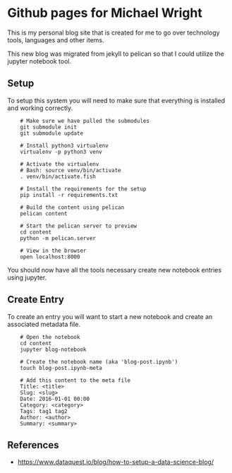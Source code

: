 Github pages for Michael Wright
===========================================

This is my personal blog site that is created for me to go over technology tools, languages
and other items.    

This new blog was migrated from jekyll to pelican so that I could utilize the jupyter 
notebook tool.    

## Setup

To setup this system you will need to make sure that everything is installed and working 
correctly.   

        # Make sure we have pulled the submodules
        git submodule init
        git submodule update

        # Install python3 virtualenv
        virtualenv -p python3 venv

        # Activate the virtualenv
        # Bash: source venv/bin/activate
        . venv/bin/activate.fish
        
        # Install the requirements for the setup
        pip install -r requirements.txt

        # Build the content using pelican
        pelican content

        # Start the pelican server to preview 
        cd content
        python -m pelican.server

        # View in the browser
        open localhost:8000

You should now have all the tools necessary create new notebook entries using jupyter.  

## Create Entry

To create an entry you will want to start a new notebook and create an associated metadata file.   

        # Open the notebook
        cd content
        jupyter blog-notebook

        # Create the notebook name (aka 'blog-post.ipynb')
        touch blog-post.ipynb-meta 

        # Add this content to the meta file
        Title: <title>
        Slug: <slug>
        Date: 2016-01-01 00:00
        Category: <category>
        Tags: tag1 tag2
        Author: <author>
        Summary: <summary>
        
## References

* https://www.dataquest.io/blog/how-to-setup-a-data-science-blog/



